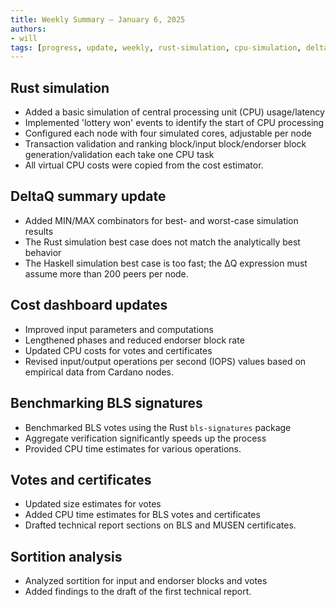 ```yaml
---
title: Weekly Summary – January 6, 2025
authors:
- will
tags: [progress, update, weekly, rust-simulation, cpu-simulation, deltaq, cost-dashboard, cryptography, bls, benchmarks, sortition]
---
```


## Rust simulation

- Added a basic simulation of central processing unit (CPU) usage/latency
- Implemented 'lottery won' events to identify the start of CPU processing
- Configured each node with four simulated cores, adjustable per node
- Transaction validation and ranking block/input block/endorser block generation/validation each take one CPU task
- All virtual CPU costs were copied from the cost estimator.

## DeltaQ summary update

- Added MIN/MAX combinators for best- and worst-case simulation results
- The Rust simulation best case does not match the analytically best behavior
- The Haskell simulation best case is too fast; the ΔQ expression must assume more than 200 peers per node.

## Cost dashboard updates

- Improved input parameters and computations
- Lengthened phases and reduced endorser block rate
- Updated CPU costs for votes and certificates
- Revised input/output operations per second (IOPS) values based on empirical data from Cardano nodes.

## Benchmarking BLS signatures

- Benchmarked BLS votes using the Rust `bls-signatures` package
- Aggregate verification significantly speeds up the process
- Provided CPU time estimates for various operations.

## Votes and certificates

- Updated size estimates for votes
- Added CPU time estimates for BLS votes and certificates
- Drafted technical report sections on BLS and MUSEN certificates.

## Sortition analysis

- Analyzed sortition for input and endorser blocks and votes
- Added findings to the draft of the first technical report.
